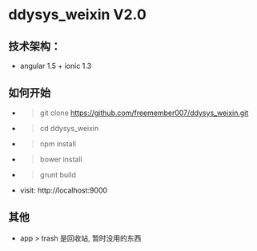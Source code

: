 # ddysys_weixin V2.0

## 技术架构：
- angular 1.5 + ionic 1.3

## 如何开始
- > git clone https://github.com/freemember007/ddysys_weixin.git
- > cd ddysys_weixin
- > npm install
- > bower install 
- > grunt build
- visit: http://localhost:9000

## 其他
- app > trash 是回收站, 暂时没用的东西
